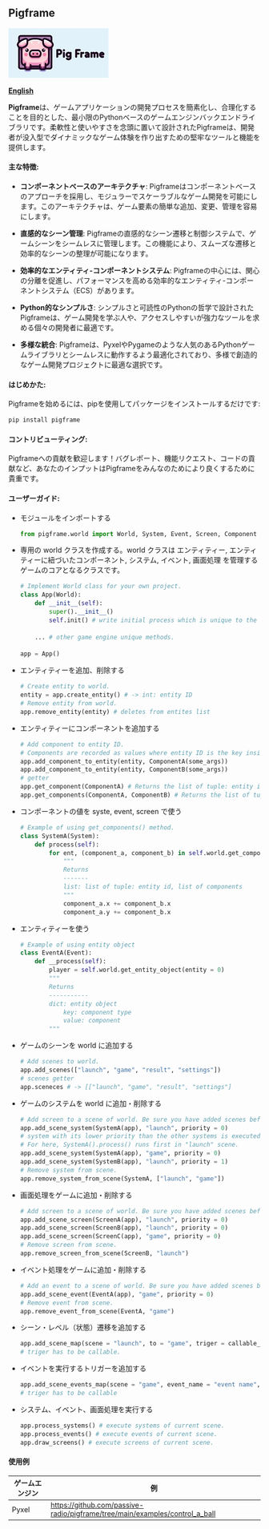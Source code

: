 ## Pigframe
![Pigframe](https://github.com/passive-radio/pigframe/blob/main/docs//images/pigframe-logo-rectangle-200x99.jpg)

<b>[English](../README.md)</b>

<b>Pigframe</b>は、ゲームアプリケーションの開発プロセスを簡素化し、合理化することを目的とした、最小限のPythonベースのゲームエンジンバックエンドライブラリです。柔軟性と使いやすさを念頭に置いて設計されたPigframeは、開発者が没入型でダイナミックなゲーム体験を作り出すための堅牢なツールと機能を提供します。

#### 主な特徴:
- <b>コンポーネントベースのアーキテクチャ</b>: Pigframeはコンポーネントベースのアプローチを採用し、モジュラーでスケーラブルなゲーム開発を可能にします。このアーキテクチャは、ゲーム要素の簡単な追加、変更、管理を容易にします。

- <b>直感的なシーン管理</b>: Pigframeの直感的なシーン遷移と制御システムで、ゲームシーンをシームレスに管理します。この機能により、スムーズな遷移と効率的なシーンの整理が可能になります。

- <b>効率的なエンティティ-コンポーネントシステム</b>: Pigframeの中心には、関心の分離を促進し、パフォーマンスを高める効率的なエンティティ-コンポーネントシステム（ECS）があります。

- <b>Python的なシンプルさ</b>: シンプルさと可読性のPythonの哲学で設計されたPigframeは、ゲーム開発を学ぶ人や、アクセスしやすいが強力なツールを求める個々の開発者に最適です。

- <b>多様な統合</b>: Pigframeは、PyxelやPygameのような人気のあるPythonゲームライブラリとシームレスに動作するよう最適化されており、多様で創造的なゲーム開発プロジェクトに最適な選択です。

#### はじめかた:
Pigframeを始めるには、pipを使用してパッケージをインストールするだけです:

```bash
pip install pigframe
```

#### コントリビューティング:
Pigframeへの貢献を歓迎します！バグレポート、機能リクエスト、コードの貢献など、あなたのインプットはPigframeをみんなのためにより良くするために貴重です。

#### ユーザーガイド:

- モジュールをインポートする
    ```python
    from pigframe.world import World, System, Event, Screen, Component
    ```

- 専用の world クラスを作成する。world クラスは エンティティー, エンティティーに紐づいたコンポーネント, システム, イベント, 画面処理 を管理するゲームのコアとなるクラスです。
    ```python
    # Implement World class for your own project.
    class App(World):
        def __init__(self):
            super().__init__()
            self.init() # write initial process which is unique to the game engine and the game you develop.
        
        ... # other game engine unique methods.
    
    app = App()
    ```

- エンティティーを追加、削除する
    ```python
    # Create entity to world.
    entity = app.create_entity() # -> int: entity ID
    # Remove entity from world.
    app.remove_entity(entity) # deletes from entites list
    ```

- エンティティーにコンポーネントを追加する
    ```python
    # Add component to entity ID.
    # Components are recorded as values where entity ID is the key inside dict.
    app.add_component_to_entity(entity, ComponentA(some_args))
    app.add_component_to_entity(entity, ComponentB(some_args))
    # getter
    app.get_component(ComponentA) # Returns the list of tuple: entity id which has ComponentA, component implementation. 
    app.get_components(ComponentA, ComponentB) # Returns the list of tuple: entity id which has ComponentA and ComponentB, component implementations. 
    ```

- コンポーネントの値を syste, event, screen で使う
    ```python
    # Example of using get_components() method.
    class SystemA(System):
        def process(self):
            for ent, (component_a, component_b) in self.world.get_components(ComponentA, ComponentB):
                """
                Returns
                -------
                list: list of tuple: entity id, list of components
                """
                component_a.x += component_b.x
                component_a.y += component_b.x
    ```

- エンティティーを使う
    ```python
    # Example of using entity object
    class EventA(Event):
        def __process(self):
            player = self.world.get_entity_object(entity = 0)
            """
            Returns
            -----------
            dict: entity object
                key: component type
                value: component
            """
    ```

- ゲームのシーンを world に追加する
    ```python
    # Add scenes to world.
    app.add_scenes(["launch", "game", "result", "settings"])
    # scenes getter
    app.sceneces # -> [["launch", "game", "result", "settings"]
    ```

- ゲームのシステムを world に追加・削除する
    ```python
    # Add screen to a scene of world. Be sure you have added scenes before adding screens.
    app.add_scene_system(SystemA(app), "launch", priority = 0)
    # system with its lower priority than the other systems is executed in advance., by default 0.
    # For here, SystemA().process() runs first in "launch" scene.
    app.add_scene_system(SystemA(app), "game", priority = 0)
    app.add_scene_system(SystemB(app), "launch", priority = 1)
    # Remove system from scene.
    app.remove_system_from_scene(SystemA, ["launch", "game"])
    ```

- 画面処理をゲームに追加・削除する
    ```python
    # Add screen to a scene of world. Be sure you have added scenes before adding screens.
    app.add_scene_screen(ScreenA(app), "launch", priority = 0)
    app.add_scene_screen(ScreenB(app), "launch", priority = 0)
    app.add_scene_screen(ScreenC(app), "game", priority = 0)
    # Remove screen from scene.
    app.remove_screen_from_scene(ScreenB, "launch")
    ```

- イベント処理をゲームに追加・削除する
    ```python
    # Add an event to a scene of world. Be sure you have added scenes before adding events.
    app.add_scene_event(EventA(app), "game", priority = 0)
    # Remove event from scene.
    app.remove_event_from_scene(EventA, "game")
    ```

- シーン・レベル（状態）遷移を追加する
    ```python
    app.add_scene_map(scene = "launch", to = "game", triger = callable_triger)
    # triger has to be callable.
    ```

- イベントを実行するトリガーを追加する
    ```python
    app.add_scene_events_map(scene = "game", event_name = "event name", triger = callable_triger)
    # triger has to be callable
    ```

- システム、イベント、画面処理を実行する
    ```python
    app.process_systems() # execute systems of current scene.
    app.process_events() # execute events of current scene.
    app.draw_screens() # execute screens of current scene.
    ```

#### 使用例
| ゲームエンジン | 例 |
| ---- | ----|
| Pyxel | https://github.com/passive-radio/pigframe/tree/main/examples/control_a_ball |